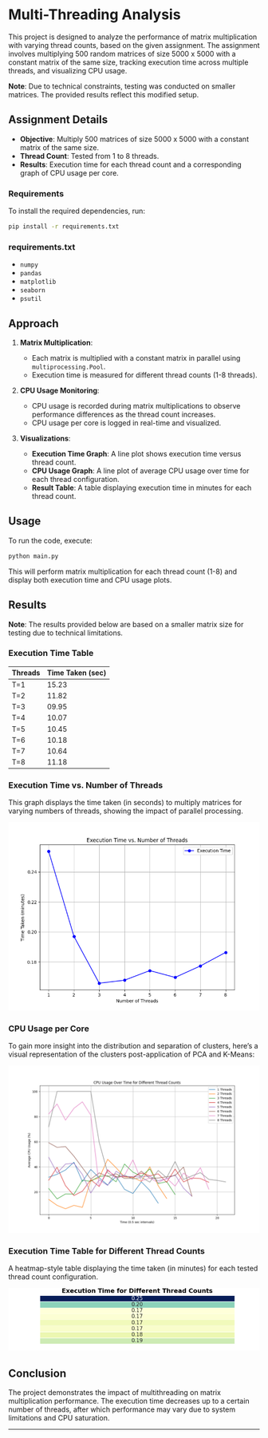# Multi-Threading Analysis

This project is designed to analyze the performance of matrix multiplication with varying thread counts, based on the given assignment. The assignment involves multiplying 500 random matrices of size 5000 x 5000 with a constant matrix of the same size, tracking execution time across multiple threads, and visualizing CPU usage.

**Note**: Due to technical constraints, testing was conducted on smaller matrices. The provided results reflect this modified setup.

## Assignment Details

- **Objective**: Multiply 500 matrices of size 5000 x 5000 with a constant matrix of the same size.
- **Thread Count**: Tested from 1 to 8 threads.
- **Results**: Execution time for each thread count and a corresponding graph of CPU usage per core.

### Requirements

To install the required dependencies, run:

```bash
pip install -r requirements.txt
```

### requirements.txt

- `numpy`
- `pandas`
- `matplotlib`
- `seaborn`
- `psutil`

## Approach

1. **Matrix Multiplication**:
   - Each matrix is multiplied with a constant matrix in parallel using `multiprocessing.Pool`.
   - Execution time is measured for different thread counts (1-8 threads).

2. **CPU Usage Monitoring**:
   - CPU usage is recorded during matrix multiplications to observe performance differences as the thread count increases.
   - CPU usage per core is logged in real-time and visualized.

3. **Visualizations**:
   - **Execution Time Graph**: A line plot shows execution time versus thread count.
   - **CPU Usage Graph**: A line plot of average CPU usage over time for each thread configuration.
   - **Result Table**: A table displaying execution time in minutes for each thread count.

## Usage

To run the code, execute:

```bash
python main.py
```

This will perform matrix multiplication for each thread count (1-8) and display both execution time and CPU usage plots.

## Results

**Note**: The results provided below are based on a smaller matrix size for testing due to technical limitations.

### Execution Time Table

| Threads | Time Taken (sec)     |
| ------- | -------------------- |
| T=1     | 15.23                |
| T=2     | 11.82                |
| T=3     | 09.95                |
| T=4     | 10.07                |
| T=5     | 10.45                |
| T=6     | 10.18                |
| T=7     | 10.64                |
| T=8     | 11.18                |


### Execution Time vs. Number of Threads
This graph displays the time taken (in seconds) to multiply matrices for varying numbers of threads, showing the impact of parallel processing.

![Execution Time vs. Number of Threads](./results/ExecutionTime-vs-NoOfThreads.png)

### CPU Usage per Core
To gain more insight into the distribution and separation of clusters, here’s a visual representation of the clusters post-application of PCA and K-Means:

![CPU Usage per Core](./results/cpu_usage.png)

### Execution Time Table for Different Thread Counts
A heatmap-style table displaying the time taken (in minutes) for each tested thread count configuration.

![Execution Time Table for Different Thread Counts](./results/exec_time_table.png)

## Conclusion

The project demonstrates the impact of multithreading on matrix multiplication performance. The execution time decreases up to a certain number of threads, after which performance may vary due to system limitations and CPU saturation.

---